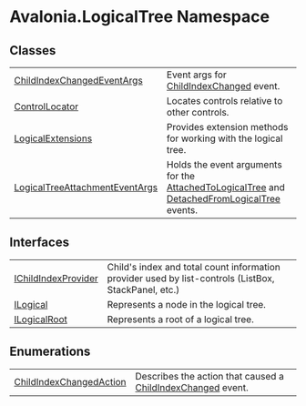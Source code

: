 # Avalonia.LogicalTree Namespace






## Classes
<table>
<tr>
<td><a href="T_Avalonia_LogicalTree_ChildIndexChangedEventArgs">ChildIndexChangedEventArgs</a></td>
<td>Event args for <a href="E_Avalonia_LogicalTree_IChildIndexProvider_ChildIndexChanged">ChildIndexChanged</a> event.</td>
</tr>
<tr>
<td><a href="T_Avalonia_LogicalTree_ControlLocator">ControlLocator</a></td>
<td>Locates controls relative to other controls.</td>
</tr>
<tr>
<td><a href="T_Avalonia_LogicalTree_LogicalExtensions">LogicalExtensions</a></td>
<td>Provides extension methods for working with the logical tree.</td>
</tr>
<tr>
<td><a href="T_Avalonia_LogicalTree_LogicalTreeAttachmentEventArgs">LogicalTreeAttachmentEventArgs</a></td>
<td>Holds the event arguments for the <a href="E_Avalonia_LogicalTree_ILogical_AttachedToLogicalTree">AttachedToLogicalTree</a> and <a href="E_Avalonia_LogicalTree_ILogical_DetachedFromLogicalTree">DetachedFromLogicalTree</a> events.</td>
</tr>
</table>

## Interfaces
<table>
<tr>
<td><a href="T_Avalonia_LogicalTree_IChildIndexProvider">IChildIndexProvider</a></td>
<td>Child's index and total count information provider used by list-controls (ListBox, StackPanel, etc.)</td>
</tr>
<tr>
<td><a href="T_Avalonia_LogicalTree_ILogical">ILogical</a></td>
<td>Represents a node in the logical tree.</td>
</tr>
<tr>
<td><a href="T_Avalonia_LogicalTree_ILogicalRoot">ILogicalRoot</a></td>
<td>Represents a root of a logical tree.</td>
</tr>
</table>

## Enumerations
<table>
<tr>
<td><a href="T_Avalonia_LogicalTree_ChildIndexChangedAction">ChildIndexChangedAction</a></td>
<td>Describes the action that caused a <a href="E_Avalonia_LogicalTree_IChildIndexProvider_ChildIndexChanged">ChildIndexChanged</a> event.</td>
</tr>
</table>